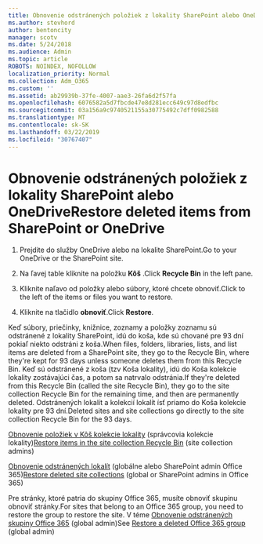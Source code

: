 ```yaml
---
title: Obnovenie odstránených položiek z lokality SharePoint alebo OneDrive
ms.author: stevhord
author: bentoncity
manager: scotv
ms.date: 5/24/2018
ms.audience: Admin
ms.topic: article
ROBOTS: NOINDEX, NOFOLLOW
localization_priority: Normal
ms.collection: Adm_O365
ms.custom: ''
ms.assetid: ab29939b-37fe-4007-aae3-26fa6d2f57fa
ms.openlocfilehash: 6076582a5d7fbcde47e8d281ecc649c97d8edfbc
ms.sourcegitcommit: 03a156a9c9740521155a30775492c7dff0982588
ms.translationtype: MT
ms.contentlocale: sk-SK
ms.lasthandoff: 03/22/2019
ms.locfileid: "30767407"
---
```

# <a name="restore-deleted-items-from-sharepoint-or-onedrive"></a><span data-ttu-id="19939-102">Obnovenie odstránených položiek z lokality SharePoint alebo OneDrive</span><span class="sxs-lookup"><span data-stu-id="19939-102">Restore deleted items from SharePoint or OneDrive</span></span>

1. <span data-ttu-id="19939-103">Prejdite do služby OneDrive alebo na lokalite SharePoint.</span><span class="sxs-lookup"><span data-stu-id="19939-103">Go to your OneDrive or the SharePoint site.</span></span>
    
2. <span data-ttu-id="19939-104">Na ľavej table kliknite na položku **Kôš** .</span><span class="sxs-lookup"><span data-stu-id="19939-104">Click **Recycle Bin** in the left pane.</span></span> 
    
3. <span data-ttu-id="19939-105">Kliknite naľavo od položky alebo súbory, ktoré chcete obnoviť.</span><span class="sxs-lookup"><span data-stu-id="19939-105">Click to the left of the items or files you want to restore.</span></span>
    
4. <span data-ttu-id="19939-106">Kliknite na tlačidlo **obnoviť**.</span><span class="sxs-lookup"><span data-stu-id="19939-106">Click **Restore**.</span></span> 
    
<span data-ttu-id="19939-107">Keď súbory, priečinky, knižnice, zoznamy a položky zoznamu sú odstránené z lokality SharePoint, idú do koša, kde sú chované pre 93 dní pokiaľ niekto odstráni z koša.</span><span class="sxs-lookup"><span data-stu-id="19939-107">When files, folders, libraries, lists, and list items are deleted from a SharePoint site, they go to the Recycle Bin, where they're kept for 93 days unless someone deletes them from this Recycle Bin.</span></span> <span data-ttu-id="19939-108">Keď sú odstránené z koša (tzv Koša lokality), idú do Koša kolekcie lokality zostávajúci čas, a potom sa natrvalo odstránia.</span><span class="sxs-lookup"><span data-stu-id="19939-108">If they're deleted from this Recycle Bin (called the site Recycle Bin), they go to the site collection Recycle Bin for the remaining time, and then are permanently deleted.</span></span> <span data-ttu-id="19939-109">Odstránených lokalít a kolekcií lokalít ísť priamo do Koša kolekcie lokality pre 93 dní.</span><span class="sxs-lookup"><span data-stu-id="19939-109">Deleted sites and site collections go directly to the site collection Recycle Bin for the 93 days.</span></span>
  
<span data-ttu-id="19939-110">[Obnovenie položiek v Kôš kolekcie lokality](https://go.microsoft.com/fwlink/?linkid=867800) (správcovia kolekcie lokality)</span><span class="sxs-lookup"><span data-stu-id="19939-110">[Restore items in the site collection Recycle Bin](https://go.microsoft.com/fwlink/?linkid=867800) (site collection admins)</span></span> 
  
<span data-ttu-id="19939-111">[Obnovenie odstránených lokalít](https://go.microsoft.com/fwlink/?linkid=867660) (globálne alebo SharePoint admin Office 365)</span><span class="sxs-lookup"><span data-stu-id="19939-111">[Restore deleted site collections](https://go.microsoft.com/fwlink/?linkid=867660) (global or SharePoint admins in Office 365)</span></span> 
  
<span data-ttu-id="19939-112">Pre stránky, ktoré patria do skupiny Office 365, musíte obnoviť skupinu obnoviť stránky.</span><span class="sxs-lookup"><span data-stu-id="19939-112">For sites that belong to an Office 365 group, you need to restore the group to restore the site.</span></span> <span data-ttu-id="19939-113">V téme [Obnovenie odstránených skupiny Office 365](https://go.microsoft.com/fwlink/?linkid=867802) (global admin)</span><span class="sxs-lookup"><span data-stu-id="19939-113">See [Restore a deleted Office 365 group](https://go.microsoft.com/fwlink/?linkid=867802) (global admin)</span></span> 
  

